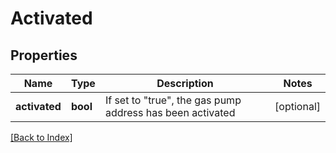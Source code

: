 # Activated

## Properties

Name | Type | Description | Notes
------------ | ------------- | ------------- | -------------
**activated** | **bool** | If set to "true", the gas pump address has been activated | [optional]

[[Back to Index]](../index.md)
